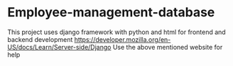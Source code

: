 # Employee-management-database
This project uses django framework with python and html for frontend and backend development
https://developer.mozilla.org/en-US/docs/Learn/Server-side/Django
Use the above mentioned website for help
